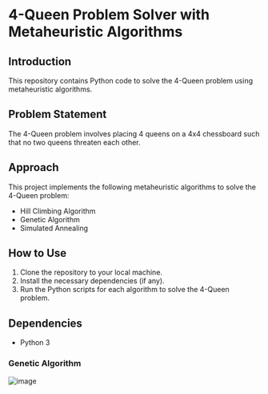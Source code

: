 
# 4-Queen Problem Solver with Metaheuristic Algorithms

## Introduction
This repository contains Python code to solve the 4-Queen problem using metaheuristic algorithms.

## Problem Statement
The 4-Queen problem involves placing 4 queens on a 4x4 chessboard such that no two queens threaten each other.

## Approach
This project implements the following metaheuristic algorithms to solve the 4-Queen problem:
- Hill Climbing Algorithm
- Genetic Algorithm
- Simulated Annealing

## How to Use
1. Clone the repository to your local machine.
2. Install the necessary dependencies (if any).
3. Run the Python scripts for each algorithm to solve the 4-Queen problem.

## Dependencies
- Python 3
### Genetic Algorithm
![image](https://github.com/armawwnn/4-Queens-Problem/assets/55153680/4de848b2-e7ec-4eaa-8ff1-a33bc0abfcce)

